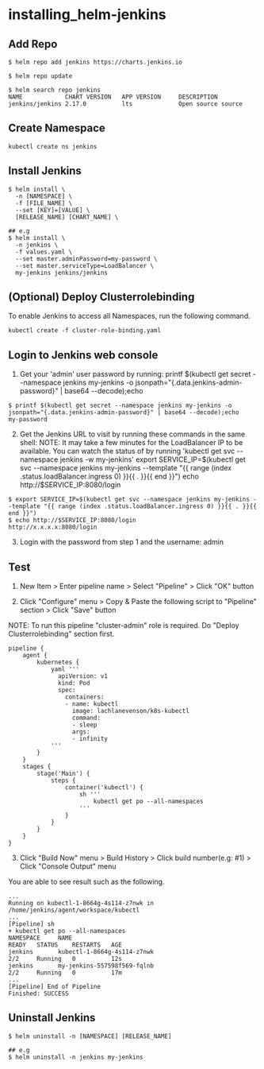 # installing_helm-jenkins

## Add Repo

```
$ helm repo add jenkins https://charts.jenkins.io

$ helm repo update

$ helm search repo jenkins
NAME            CHART VERSION   APP VERSION     DESCRIPTION
jenkins/jenkins 2.17.0          lts             Open source source 
```

## Create Namespace

```
kubectl create ns jenkins
```

## Install Jenkins

```
$ helm install \
  -n [NAMESPACE] \
  -f [FILE_NAME] \
  --set [KEY]=[VALUE] \
  [RELEASE_NAME] [CHART_NAME] \

## e.g
$ helm install \
  -n jenkins \
  -f values.yaml \
  --set master.adminPassword=my-password \
  --set master.serviceType=LoadBalancer \
  my-jenkins jenkins/jenkins
```

## (Optional) Deploy Clusterrolebinding
To enable Jenkins to access all Namespaces, run the following command.

```
kubectl create -f cluster-role-binding.yaml
```

## Login to Jenkins web console

1. Get your 'admin' user password by running:
  printf $(kubectl get secret --namespace jenkins my-jenkins -o jsonpath="{.data.jenkins-admin-password}" | base64 --decode);echo

```
$ printf $(kubectl get secret --namespace jenkins my-jenkins -o jsonpath="{.data.jenkins-admin-password}" | base64 --decode);echo
my-password
```

2. Get the Jenkins URL to visit by running these commands in the same shell:
  NOTE: It may take a few minutes for the LoadBalancer IP to be available.
        You can watch the status of by running 'kubectl get svc --namespace jenkins -w my-jenkins'
  export SERVICE_IP=$(kubectl get svc --namespace jenkins my-jenkins --template "{{ range (index .status.loadBalancer.ingress 0) }}{{ . }}{{ end }}")
  echo http://$SERVICE_IP:8080/login

```
$ export SERVICE_IP=$(kubectl get svc --namespace jenkins my-jenkins --template "{{ range (index .status.loadBalancer.ingress 0) }}{{ . }}{{ end }}")
$ echo http://$SERVICE_IP:8080/login
http://x.x.x.x:8080/login
```

3. Login with the password from step 1 and the username: admin

## Test

1. New Item > Enter pipeline name > Select "Pipeline" > Click "OK" button

2. Click "Configure" menu > Copy & Paste the following script to "Pipeline" section > Click "Save" button

  NOTE: To run this pipeline "cluster-admin" role is required. Do "Deploy Clusterrolebinding" section first.

```
pipeline {
    agent {
        kubernetes {
            yaml '''
              apiVersion: v1
              kind: Pod
              spec:
                containers:
                - name: kubectl
                  image: lachlanevenson/k8s-kubectl
                  command:
                  - sleep
                  args:
                  - infinity
            '''
        }
    }
    stages {
        stage('Main') {
            steps {
                container('kubectl') {
                    sh '''
                        kubectl get po --all-namespaces
                    '''
                }
            }
        }
    }
}
```

3. Click "Build Now" menu > Build History > Click build number(e.g: #1) > Click "Console Output" menu

You are able to see result such as the following.

```
...
Running on kubectl-1-8664g-4s114-z7nwk in /home/jenkins/agent/workspace/kubectl
...
[Pipeline] sh
+ kubectl get po --all-namespaces
NAMESPACE     NAME                                                        READY   STATUS    RESTARTS   AGE
jenkins       kubectl-1-8664g-4s114-z7nwk                                 2/2     Running   0          12s
jenkins       my-jenkins-557598f569-fqlnb                                 2/2     Running   0          17m
...
[Pipeline] End of Pipeline
Finished: SUCCESS
```

## Uninstall Jenkins

```
$ helm uninstall -n [NAMESPACE] [RELEASE_NAME]

## e.g
$ helm uninstall -n jenkins my-jenkins
```